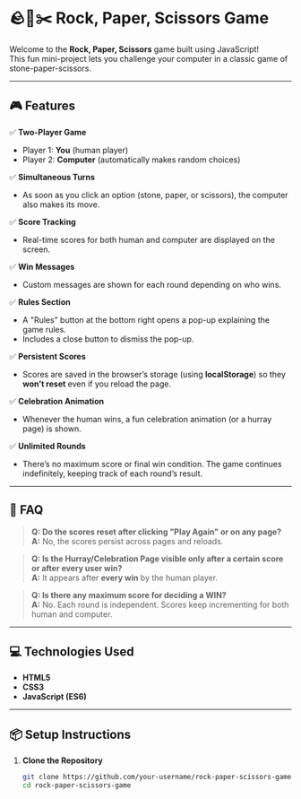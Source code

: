 # 🪨📄✂️ Rock, Paper, Scissors Game

Welcome to the **Rock, Paper, Scissors** game built using JavaScript!  
This fun mini-project lets you challenge your computer in a classic game of stone-paper-scissors.  

---

## 🎮 Features

✅ **Two-Player Game**  
- Player 1: **You** (human player)  
- Player 2: **Computer** (automatically makes random choices)

✅ **Simultaneous Turns**  
- As soon as you click an option (stone, paper, or scissors), the computer also makes its move.

✅ **Score Tracking**  
- Real-time scores for both human and computer are displayed on the screen.

✅ **Win Messages**  
- Custom messages are shown for each round depending on who wins.

✅ **Rules Section**  
- A "Rules" button at the bottom right opens a pop-up explaining the game rules.  
- Includes a close button to dismiss the pop-up.

✅ **Persistent Scores**  
- Scores are saved in the browser’s storage (using **localStorage**) so they **won’t reset** even if you reload the page.

✅ **Celebration Animation**  
- Whenever the human wins, a fun celebration animation (or a hurray page) is shown.

✅ **Unlimited Rounds**  
- There’s no maximum score or final win condition. The game continues indefinitely, keeping track of each round’s result.

---

## 📜 FAQ

> **Q: Do the scores reset after clicking "Play Again" or on any page?**  
> **A:** No, the scores persist across pages and reloads.

> **Q: Is the Hurray/Celebration Page visible only after a certain score or after every user win?**  
> **A:** It appears after **every win** by the human player.

> **Q: Is there any maximum score for deciding a WIN?**  
> **A:** No. Each round is independent. Scores keep incrementing for both human and computer.

---

## 💻 Technologies Used

- **HTML5**
- **CSS3**
- **JavaScript (ES6)**

---

## 📦 Setup Instructions

1. **Clone the Repository**

   ```bash
   git clone https://github.com/your-username/rock-paper-scissors-game.git
   cd rock-paper-scissors-game
